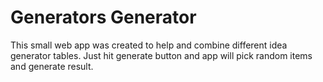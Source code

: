 # Generators Generator

This small web app was created to help and combine different idea generator tables. Just hit generate button and app will pick random items and generate result.

